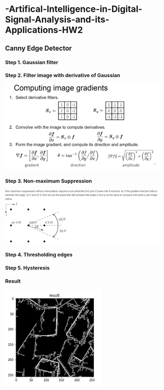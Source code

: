 # -Artifical-Intelligence-in-Digital-Signal-Analysis-and-its-Applications-HW2

## Canny Edge Detector
### Step 1. Gaussian filter
### Step 2. Filter image with derivative of Gaussian
![image](img/computing_image_gradient.jpg)
### Step 3. Non-maximum Suppression
![image](img/non_maximum_supression.jpg)
### Step 4. Thresholding edges
### Step 5. Hysteresis
### Result
![image](img/result.jpg)
